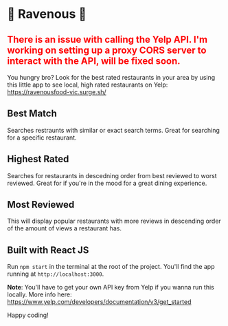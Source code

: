 # 🍲 Ravenous 🍲

## <span style="color: red">There is an issue with calling the Yelp API. I'm working on setting up a proxy CORS server to interact with the API, will be fixed soon.</span>

You hungry bro? Look for the best rated restaurants in your area by using this little app to see local, high rated restaurants on Yelp: https://ravenousfood-vic.surge.sh/

## Best Match

Searches restraunts with similar or exact search terms. Great for searching for a specific restaurant.

## Highest Rated

Searches for restaurants in descedning order from best reviewed to worst reviewed. Great for if you're in the mood for a great dining experience.

## Most Reviewed

This will display popular restaurants with more reviews in descending order of the amount of views a restaurant has. 

## Built with React JS

Run `npm start` in the terminal at the root of the project. You'll find the app running at `http://localhost:3000`.

**Note**: You'll have to get your own API key from Yelp if you wanna run this locally. More info here: https://www.yelp.com/developers/documentation/v3/get_started

Happy coding!